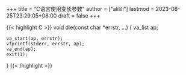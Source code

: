 +++
title = "C语言使用变长参数"
author = ["alilili"]
lastmod = 2023-08-25T23:29:05+08:00
draft = false
+++

{{< highlight C >}}
void
die(const char *errstr, ...)
{
	va_list ap;

	va_start(ap, errstr);
	vfprintf(stderr, errstr, ap);
	va_end(ap);
	exit(1);
}
{{< /highlight >}}
